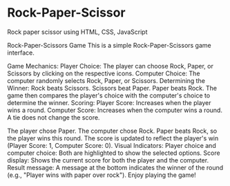 # Rock-Paper-Scissor
Rock paper scissor using HTML, CSS, JavaScript

Rock-Paper-Scissors Game
This is a simple Rock-Paper-Scissors game interface.

Game Mechanics:
Player Choice: The player can choose Rock, Paper, or Scissors by clicking on the respective icons.
Computer Choice: The computer randomly selects Rock, Paper, or Scissors.
Determining the Winner:
Rock beats Scissors.
Scissors beat Paper.
Paper beats Rock.
The game then compares the player's choice with the computer's choice to determine the winner.
Scoring:
Player Score: Increases when the player wins a round.
Computer Score: Increases when the computer wins a round.
A tie does not change the score.


The player chose Paper.
The computer chose Rock.
Paper beats Rock, so the player wins this round.
The score is updated to reflect the player's win (Player Score: 1, Computer Score: 0).
Visual Indicators:
Player choice and computer choice: Both are highlighted to show the selected options.
Score display: Shows the current score for both the player and the computer.
Result message: A message at the bottom indicates the winner of the round (e.g., "Player wins with paper over rock").
Enjoy playing the game!
